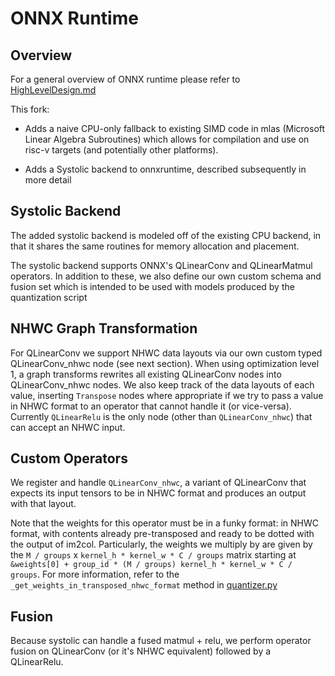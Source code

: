 # ONNX Runtime

## Overview

For a general overview of ONNX runtime please refer to [HighLevelDesign.md](/docs/HighLevelDesign.md)

This fork:

* Adds a naive CPU-only fallback to existing SIMD code in mlas (Microsoft Linear Algebra Subroutines) which allows for compilation and use on risc-v targets (and potentially other platforms).

* Adds a Systolic backend to onnxruntime, described subsequently in more detail

## Systolic Backend

The added systolic backend is modeled off of the existing CPU backend, in that it shares the same routines for memory allocation and placement.

The systolic backend supports ONNX's QLinearConv and QLinearMatmul operators. In addition to these, we also define our own custom schema and fusion set which is intended to be used with models produced by the quantization script

## NHWC Graph Transformation

For QLinearConv we support NHWC data layouts via our own custom typed QLinearConv_nhwc node (see next section). When using optimization level 1, a graph transforms rewrites all existing QLinearConv nodes into QLinearConv_nhwc nodes. We also keep track of the data layouts of each value, inserting `Transpose` nodes where appropriate if we try to pass a value in NHWC format to an operator that cannot handle it (or vice-versa). Currently `QLinearRelu` is the only node (other than `QLinearConv_nhwc`) that can accept an NHWC input.

## Custom Operators

We register and handle `QLinearConv_nhwc`, a variant of QLinearConv that expects its input tensors to be in NHWC format and produces an output with that layout. 

Note that the weights for this operator must be in a funky format: in NHWC format, with contents already pre-transposed and ready to be dotted with the output of im2col. Particularly, the weights we multiply by are given by the `M / groups` x `kernel_h * kernel_w * C / groups` matrix starting at `&weights[0] + group_id * (M / groups) kernel_h * kernel_w * C / groups`. For more information, refer to the `_get_weights_in_transposed_nhwc_format` method in [quantizer.py](/systolic_runner/quantization/quantize.py)

## Fusion

Because systolic can handle a fused matmul + relu, we perform operator fusion on QLinearConv (or it's NHWC equivalent) followed by a QLinearRelu.
